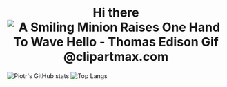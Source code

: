 <div align='center'><h1> Hi there <img src="https://www.clipartmax.com/png/small/283-2837537_a-smiling-minion-raises-one-hand-to-wave-hello-thomas-edison-gif.png" alt="A Smiling Minion Raises One Hand To Wave Hello - Thomas Edison Gif @clipartmax.com"></h1></div>


![Piotr's GitHub stats](https://github-readme-stats.vercel.app/api?username=janek2204&show_icons=true&theme=noctis_minimus) ![Top Langs](https://github-readme-stats.vercel.app/api/top-langs/?username=janek2204&show_icons=true&theme=noctis_minimus)


<!--
**janek2204/janek2204** is a ✨ _special_ ✨ repository because its `README.md` (this file) appears on your GitHub profile.

Here are some ideas to get you started:

- 🔭 I’m currently working on ...
- 🌱 I’m currently learning ...
- 👯 I’m looking to collaborate on ...
- 🤔 I’m looking for help with ...
- 💬 Ask me about ...
- 📫 How to reach me: ...
- 😄 Pronouns: ...
- ⚡ Fun fact: ...



-->
